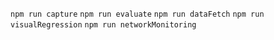 `npm run capture` 
`npm run evaluate` 
`npm run dataFetch` 
`npm run visualRegression` 
`npm run networkMonitoring` 
